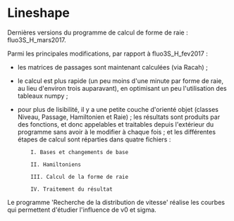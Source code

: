 # Lineshape

Dernières versions du programme de calcul de forme de raie : fluo3S_H_mars2017.


Parmi les principales modifications, par rapport à fluo3S_H_fev2017 :


- les matrices de passages sont maintenant calculées (via Racah) ;


- le calcul est plus rapide (un peu moins d'une minute par forme de raie, au lieu d'environ trois auparavant), en optimisant un peu l'utilisation des tableaux numpy ;


- pour plus de lisibilité, il y a une petite couche d'orienté objet (classes Niveau, Passage, Hamiltonien et Raie) ; les résultats sont produits par des fonctions, et donc appelables et traitables depuis l'extérieur du programme sans avoir à le modifier à chaque fois ; et les différentes étapes de calcul sont réparties dans quatre fichiers :

          I. Bases et changements de base
     
          II. Hamiltoniens
     
          III. Calcul de la forme de raie
     
          IV. Traitement du résultat


Le programme 'Recherche de la distribution de vitesse' réalise les courbes qui permettent d'étudier l'influence de v0 et sigma.
